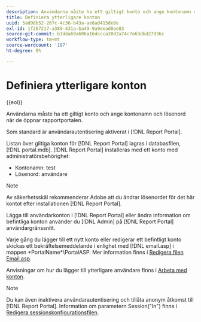 ```yaml
---
description: Användarna måste ha ett giltigt konto och ange kontonamn och lösenord när de öppnar rapportportalen.
title: Definiera ytterligare konton
uuid: 5ad98b52-267c-4c36-b43a-ae6ad415de8e
exl-id: 1f267217-a389-431a-ba49-9a9eead0ae83
source-git-commit: b1dda69a606a16dccca30d2a74c7e63dbd27936c
workflow-type: tm+mt
source-wordcount: '187'
ht-degree: 0%

---
```


# Definiera ytterligare konton

{{eol}}

Användarna måste ha ett giltigt konto och ange kontonamn och lösenord när de öppnar rapportportalen.

Som standard är användarautentisering aktiverat i [!DNL Report Portal].

Listan över giltiga konton för [!DNL Report Portal] lagras i databasfilen, [!DNL portal.mdb]. [!DNL Report Portal] installeras med ett konto med administratörsbehörighet:

* Kontonamn: test
* Lösenord: användare

>[!NOTE]
>
>Av säkerhetsskäl rekommenderar Adobe att du ändrar lösenordet för det här kontot efter installationen [!DNL Report Portal].

Lägga till användarkonton i [!DNL Report Portal] eller ändra information om befintliga konton använder du [!DNL Admin] på [!DNL Report Portal] användargränssnitt.

Varje gång du lägger till ett nytt konto eller redigerar ett befintligt konto skickas ett bekräftelsemeddelande i enlighet med [!DNL email.asp] i mappen \*PortalName*\PortalASP. Mer information finns i [Redigera filen Email.asp](../../../home/c-rpt-oview/c-install-rpt-port/t-email-file.md#task-d9f4f306d38e435aa7effab3d94f690b).

Anvisningar om hur du lägger till ytterligare användare finns i [Arbeta med konton](../../../home/c-rpt-oview/c-admin-rpt/c-work-accts/c-work-accts.md#concept-c933a1940bda4a3489d61d8af315e45d).

>[!NOTE]
>
>Du kan även inaktivera användarautentisering och tillåta anonym åtkomst till [!DNL Report Portal]. Information om parametern Session(&quot;In&quot;) finns i [Redigera sessionskonfigurationsfilen](../../../home/c-rpt-oview/c-install-rpt-port/t-edit-sess-config-file.md#task-cf11c3a780bd4936afd3f64a6b30afc7).
